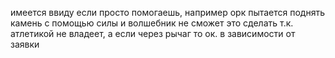 имеется ввиду если просто помогаешь, например орк пытается поднять камень с помощью силы и волшебник не сможет это сделать т.к. атлетикой не владеет, а если через рычаг то ок. в зависимости от заявки